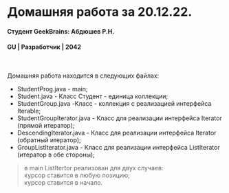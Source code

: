 # Домашняя работа за 20.12.22.
#### Студент GeekBrains: Абдюшев Р.Н.
#### GU | Разработчик | 2042
<br>

Домашняя работа находится в следующих файлах:
* StudentProg.java - main;
* Student.java - Класс Студент - единица коллекции;
* StudentGroup.java -Класс - коллекция с реализацией интерфейса Iterable;
* StudentGroupIterator.java - Класс для реализации интерфейса Iterator (прямой итератор);
* DescendingIterator.java - Класс для реализации интерфейса Iterator (обратный итератор);
* GroupListIterator.java - Класс для реализации интерфейса ListIterator (итератор в обе стороны);
> в main ListItertor реализован для двух случаев:<br>
> курсор ставится в любую позицию;<br>
> курсор ставится в начало.

